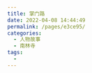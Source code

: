 ```yaml
---
title: 掌门路
date: 2022-04-08 14:44:49
permalink: /pages/e3ce95/
categories:
  - 人物故事
  - 南林寺
tags:
  - 
---
```

